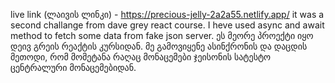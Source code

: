 live link (ლაივის ლინკი) - https://precious-jelly-2a2a55.netlify.app/ 
it was a second challange from dave grey react course. I heve used async and await method to fetch some data from fake json server.
ეს მეორე პროექტი იყო დეივ გრეის რეაქტის კურსიდან. მე გამოვიყენე ასინქრონის და დაცდის მეთოდი, რომ მომეტანა რაღაც მონაცემები ჯეისონის სატესტო ცენტრალური მონაცემებიდან.
